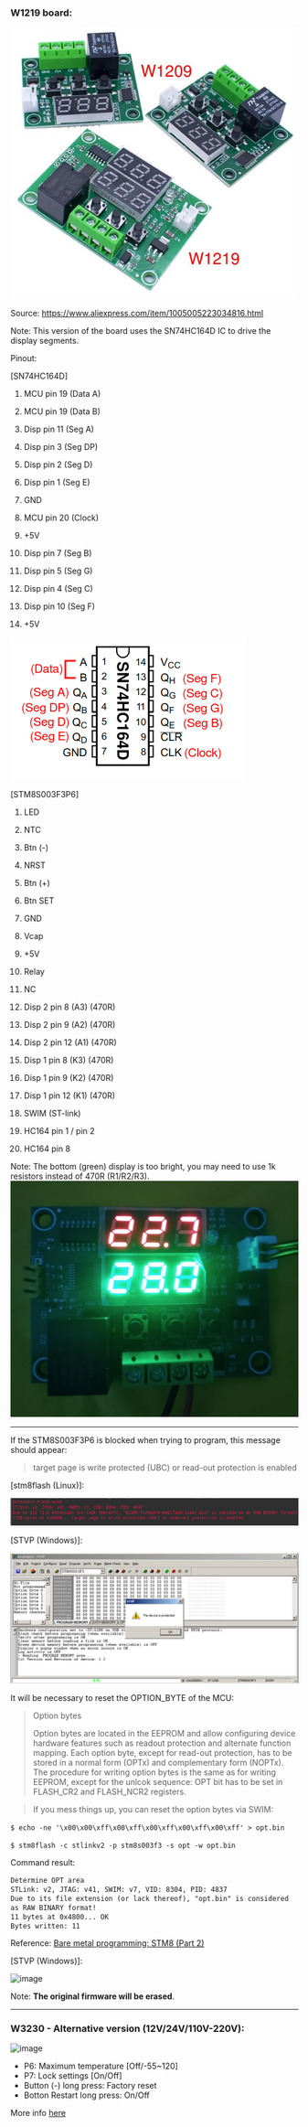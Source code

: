 ### W1219 board:

![image](https://raw.githubusercontent.com/rtek1000/W1209-firmware-modified/master/W1219-firmware-Dual-display/Doc/Dual_display.jpg)

Source: https://www.aliexpress.com/item/1005005223034816.html

Note: This version of the board uses the SN74HC164D IC to drive the display segments.

Pinout:

[SN74HC164D]
1. MCU pin 19 (Data A)
2. MCU pin 19 (Data B)
3. Disp pin 11 (Seg A)
4. Disp pin 3 (Seg DP)
5. Disp pin 2 (Seg D)
6. Disp pin 1 (Seg E)
7. GND

8. MCU pin 20 (Clock)
9. +5V
10. Disp pin 7 (Seg B)
11. Disp pin 5 (Seg G)
12. Disp pin 4 (Seg C)
13. Disp pin 10 (Seg F)
14. +5V

![image](https://raw.githubusercontent.com/rtek1000/W1209-firmware-modified/master/W1219-firmware-Dual-display/Doc/SN74HC164D.png)


[STM8S003F3P6]
1. LED
2. NTC
3. Btn (-)
4. NRST
5. Btn (+)
6. Btn SET
7. GND
8. Vcap
9. +5V
10. Relay

11. NC
12. Disp 2 pin 8 (A3) (470R)
13. Disp 2 pin 9 (A2) (470R)
14. Disp 2 pin 12 (A1) (470R)
15. Disp 1 pin 8 (K3) (470R)
16. Disp 1 pin 9 (K2) (470R)
17. Disp 1 pin 12 (K1) (470R)
18. SWIM (ST-link)
19. HC164 pin 1 / pin 2
20. HC164 pin 8

Note: The bottom (green) display is too bright, you may need to use 1k resistors instead of 470R (R1/R2/R3).
![image](https://raw.githubusercontent.com/rtek1000/W1209-firmware-modified/master/W1219-firmware-Dual-display/Doc/W1219_Displays.png)

----------

If the STM8S003F3P6 is blocked when trying to program, this message should appear:

> target page is write protected (UBC) or read-out protection is enabled

[stm8flash (Linux)]:

![image](https://raw.githubusercontent.com/rtek1000/W1209-firmware-modified/master/W1209-firmware-Timer/Doc/MCU_write_protected.png)

[STVP (Windows)]:

![image](https://raw.githubusercontent.com/rtek1000/W1209-firmware-modified/master/W1209-firmware-Timer/Doc/Chip_protected.png)


It will be necessary to reset the OPTION_BYTE of the MCU:

>Option bytes
>
>Option bytes are located in the EEPROM and allow configuring device hardware features such as readout protection and alternate function mapping. Each option byte, except for read-out protection, has to be stored in a normal form (OPTx) and complementary form (NOPTx). The procedure for writing option bytes is the same as for writing EEPROM, except for the unlcok sequence: OPT bit has to be set in FLASH_CR2 and FLASH_NCR2 registers.

>If you mess things up, you can reset the option bytes via SWIM:

```$ echo -ne '\x00\x00\xff\x00\xff\x00\xff\x00\xff\x00\xff' > opt.bin```

```$ stm8flash -c stlinkv2 -p stm8s003f3 -s opt -w opt.bin```


Command result:
```
Determine OPT area
STLink: v2, JTAG: v41, SWIM: v7, VID: 8304, PID: 4837
Due to its file extension (or lack thereof), "opt.bin" is considered as RAW BINARY format!
11 bytes at 0x4800... OK
Bytes written: 11
```

Reference: [Bare metal programming: STM8 (Part 2) ](https://lujji.github.io/blog/bare-metal-programming-stm8-part2/)

[STVP (Windows)]:

![image](https://raw.githubusercontent.com/rtek1000/W1209-firmware-modified/master/W1209-firmware-Timer/Doc/Chip_unprotected.png)

Note: **The original firmware will be erased**.

----------

### W3230 - Alternative version (12V/24V/110V-220V):
![image](https://raw.githubusercontent.com/rtek1000/W1209-firmware-modified/master/W3230-firmware-Dual-display/Doc/W3230.png)

- P6: Maximum temperature [Off/-55~120]
- P7: Lock settings [On/Off]
- Button (-) long press: Factory reset
- Botton Restart long press: On/Off

More info [here](https://github.com/rtek1000/W1209-firmware-modified/tree/master/W3230-firmware-Dual-display)

